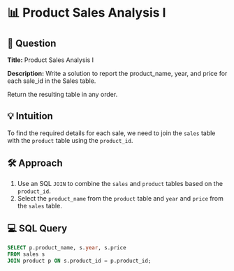 # 📊 Product Sales Analysis I

## 📝 Question
**Title:** Product Sales Analysis I

**Description:** Write a solution to report the product_name, year, and price for each sale_id in the Sales table.

Return the resulting table in any order.

## 💡 Intuition
To find the required details for each sale, we need to join the `sales` table with the `product` table using the `product_id`.

## 🛠️ Approach
1. Use an SQL `JOIN` to combine the `sales` and `product` tables based on the `product_id`.
2. Select the `product_name` from the `product` table and `year` and `price` from the `sales` table.

## 💻 SQL Query
```sql
SELECT p.product_name, s.year, s.price 
FROM sales s
JOIN product p ON s.product_id = p.product_id;
```